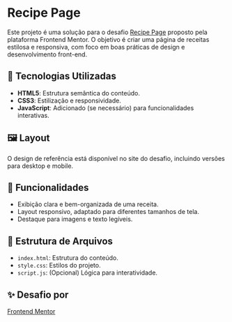 # Recipe Page

Este projeto é uma solução para o desafio [Recipe Page](https://www.frontendmentor.io/challenges/recipe-page-KiTsR8QQKm) proposto pela plataforma Frontend Mentor. O objetivo é criar uma página de receitas estilosa e responsiva, com foco em boas práticas de design e desenvolvimento front-end.

## 🚀 Tecnologias Utilizadas

- **HTML5**: Estrutura semântica do conteúdo.
- **CSS3**: Estilização e responsividade.
- **JavaScript**: Adicionado (se necessário) para funcionalidades interativas.

## 🖼️ Layout

O design de referência está disponível no site do desafio, incluindo versões para desktop e mobile.

## 🎯 Funcionalidades

- Exibição clara e bem-organizada de uma receita.
- Layout responsivo, adaptado para diferentes tamanhos de tela.
- Destaque para imagens e texto legíveis.

## 📂 Estrutura de Arquivos

- `index.html`: Estrutura do conteúdo.
- `style.css`: Estilos do projeto.
- `script.js`: (Opcional) Lógica para interatividade.


## ✨ Desafio por

[Frontend Mentor](https://www.frontendmentor.io/)


